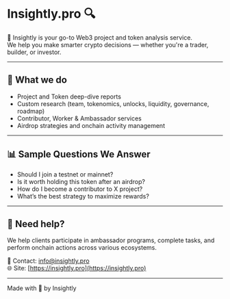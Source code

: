 # Insightly.pro 🔍

🚀 Insightly is your go-to Web3 project and token analysis service.  
We help you make smarter crypto decisions — whether you're a trader, builder, or investor.

---

## 🧠 What we do

- Project and Token deep-dive reports
- Custom research (team, tokenomics, unlocks, liquidity, governance, roadmap)
- Contributor, Worker & Ambassador services
- Airdrop strategies and onchain activity management

---

## 📊 Sample Questions We Answer

- Should I join a testnet or mainnet?
- Is it worth holding this token after an airdrop?
- How do I become a contributor to X project?
- What’s the best strategy to maximize rewards?

---

## 💼 Need help?

We help clients participate in ambassador programs, complete tasks, and perform onchain actions across various ecosystems.

📩 Contact: [info@insightly.pro](mailto:info@insightly.pro)  
🌐 Site: [https://insightly.pro](https://insightly.pro)

---

Made with 💙 by Insightly 




